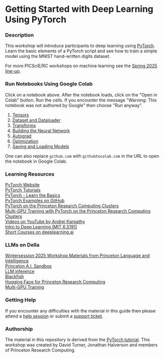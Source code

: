 # Getting Started with Deep Learning Using PyTorch

### Description

This workshop will introduce participants to deep learning using [PyTorch](https://pytorch.org/). Learn the basic elements of a PyTorch script and see how to train a simple model using the MNIST hand-written digits dataset.

For more PICSciE/RC workshops on machine learning see the [Spring 2025 line-up](https://researchcomputing.princeton.edu/learn/workshops-live-training).

### Run Notebooks Using Google Colab

Click on a notebook above. After the notebook loads, click on the "Open in Colab" button. Run the cells. If you encounter the message "Warning: This notebook was not authored by Google" then choose "Run anyway".

1. [Tensors](https://colab.research.google.com/github/PrincetonUniversity/intro_pytorch/blob/main/01_tensors.ipynb)
2. [Dataset and Dataloader](https://colab.research.google.com/github/PrincetonUniversity/intro_pytorch/blob/main/02_dataset_and_dataloader.ipynb)
3. [Transforms](https://colab.research.google.com/github/PrincetonUniversity/intro_pytorch/blob/main/03_transforms.ipynb)
4. [Building the Neural Network](https://colab.research.google.com/github/PrincetonUniversity/intro_pytorch/blob/main/04_building_the_neural_network.ipynb)
5. [Autograd](https://colab.research.google.com/github/PrincetonUniversity/intro_pytorch/blob/main/05_autograd.ipynb)
6. [Optimization](https://colab.research.google.com/github/PrincetonUniversity/intro_pytorch/blob/main/06_optimization.ipynb)
7. [Saving and Loading Models](https://colab.research.google.com/github/PrincetonUniversity/intro_pytorch/blob/main/07_saving_and_loading_models.ipynb)

One can also replace `github.com` with `githubtocolab.com` in the URL to open the notebook in Google Colab.

### Learning Resources

[PyTorch Website](https://pytorch.org)  
[PyTorch Tutorials](https://pytorch.org/tutorials/)  
[PyTorch - Learn the Basics](https://pytorch.org/tutorials/beginner/basics/intro.html)  
[PyTorch Examples on GitHub](https://github.com/pytorch/examples)  
[PyTorch on the Princeton Research Computing Clusters](https://researchcomputing.princeton.edu/support/knowledge-base/pytorch)  
[Multi-GPU Training with PyTorch on the Princeton Research Computing Clusters](https://github.com/PrincetonUniversity/multi_gpu_training)  
[Videos on YouTube by Andrej Karpathy](https://www.youtube.com/@AndrejKarpathy/videos)  
[Intro to Deep Learning (MIT 6.S191)](http://introtodeeplearning.com/)  
[Short Courses on deeplearning.ai](https://www.deeplearning.ai/short-courses/)  

### LLMs on Della
[Wintersession 2025 Workshop Materials from Princeton Language and Intelligence](https://drive.google.com/drive/folders/1I-pENLfGT96VvC7AODv2exYxuhMXZzy4?usp=sharing)  
[Princeton A.I. Sandbox](https://princeton.service-now.com/service?id=kb_article&sys_id=KB0014337)  
[LLM inference](https://github.com/benediktstroebl/della-inference)  
[Blackfish](https://princeton-ddss.github.io/blackfish/)  
[Hugging Face for Princeton Research Computing](https://researchcomputing.princeton.edu/support/knowledge-base/hugging-face)  
[Multi-GPU Training](https://github.com/PrincetonUniversity/multi_gpu_training)  

### Getting Help

If you encounter any difficulties with the material in this guide then please attend a <a href="https://researchcomputing.princeton.edu/education/help-sessions">help session</a> or submit a [support ticket](https://researchcomputing.princeton.edu/support/submit-ticket).

### Authorship

The material in this repository is derived from the [PyTorch tutorial](https://pytorch.org/tutorials/beginner/basics/intro.html). This workshop was created by David Turner, Jonathan Halverson and members of Princeton Research Computing.
